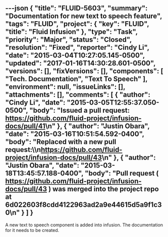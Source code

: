 ---json
{
  "title": "FLUID-5603",
  "summary": "Documentation for new text to speech feature",
  "tags": "FLUID",
  "project": {
    "key": "FLUID",
    "title": "Fluid Infusion"
  },
  "type": "Task",
  "priority": "Major",
  "status": "Closed",
  "resolution": "Fixed",
  "reporter": "Cindy Li",
  "date": "2015-03-04T10:27:05.145-0500",
  "updated": "2017-01-16T14:30:28.601-0500",
  "versions": [],
  "fixVersions": [],
  "components": [
    "Tech. Documentation",
    "Text To Speech"
  ],
  "environment": null,
  "issueLinks": [],
  "attachments": [],
  "comments": [
    {
      "author": "Cindy Li",
      "date": "2015-03-05T12:55:37.050-0500",
      "body": "Issued a pull request: <https://github.com/fluid-project/infusion-docs/pull/41>\n"
    },
    {
      "author": "Justin Obara",
      "date": "2015-03-16T10:51:54.592-0400",
      "body": "Replaced with a new pull request:\\\n<https://github.com/fluid-project/infusion-docs/pull/43>\n"
    },
    {
      "author": "Justin Obara",
      "date": "2015-03-18T13:45:57.188-0400",
      "body": "Pull request ( <https://github.com/fluid-project/infusion-docs/pull/43> ) was merged into the project repo at 6d022603f8cdd4122963ad2a9e44615d5a9f1c30\n"
    }
  ]
}
---
A new text to speech component is added into infusion. The documentation for it needs to be created.

        